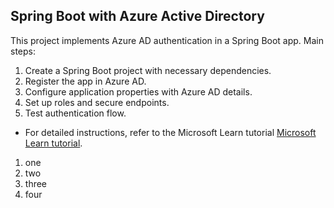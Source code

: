 ﻿## Spring Boot with Azure Active Directory
 
This project implements Azure AD authentication in a Spring Boot app. Main steps:

1. Create a Spring Boot project with necessary dependencies.
2. Register the app in Azure AD.
3. Configure application properties with Azure AD details.
4. Set up roles and secure endpoints.
5. Test authentication flow.
* For detailed instructions, refer to the Microsoft Learn tutorial [Microsoft Learn tutorial](https://learn.microsoft.com/en-us/azure/developer/java/spring-framework/configure-spring-boot-starter-java-app-with-azure-active-directory).

1. one
1. two
1. three
1. four
